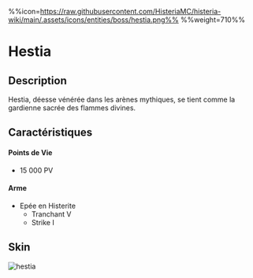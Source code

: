 %%icon=https://raw.githubusercontent.com/HisteriaMC/histeria-wiki/main/.assets/icons/entities/boss/hestia.png%%
%%weight=710%%
# Hestia

## Description 
Hestia, déesse vénérée dans les arènes mythiques, se tient comme la gardienne sacrée des flammes divines.

## Caractéristiques

#### __Points de Vie__
+ 15 000 PV

#### __Arme__
+ Epée en Histerite 
  - Tranchant V
  - Strike I

## Skin
![hestia](https://raw.githubusercontent.com/HisteriaMC/histeria-wiki/main/.assets/entities/boss/hestia.png)


